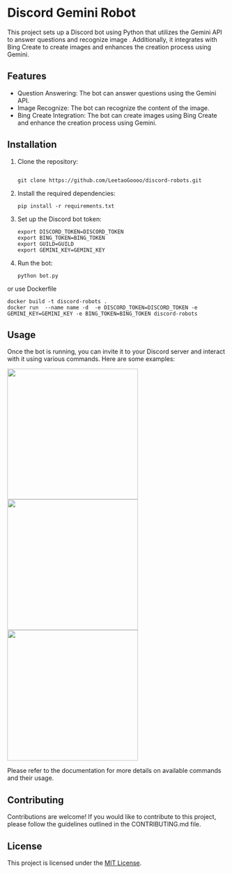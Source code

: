 # Discord Gemini Robot

This project sets up a Discord bot using Python that utilizes the Gemini API to answer questions and recognize image . Additionally, it integrates with Bing Create to create images and enhances the creation process using Gemini.

## Features

- Question Answering: The bot can answer questions using the Gemini API.
- Image Recognize: The bot can recognize the content of the image.
- Bing Create Integration: The bot can create images using Bing Create and enhance the creation process using Gemini.

## Installation

1. Clone the repository:

    ```shell

    git clone https://github.com/LeetaoGoooo/discord-robots.git
    ```

2. Install the required dependencies:

    ```shell
    pip install -r requirements.txt
    ```

3. Set up the Discord bot token:

    ```shell
    export DISCORD_TOKEN=DISCORD_TOKEN
    export BING_TOKEN=BING_TOKEN
    export GUILD=GUILD
    export GEMINI_KEY=GEMINI_KEY
    ```

4. Run the bot:

    ```shell
    python bot.py
    ```

or use Dockerfile

```shell
docker build -t discord-robots .
docker run  --name name -d  -e DISCORD_TOKEN=DISCORD_TOKEN -e GEMINI_KEY=GEMINI_KEY -e BING_TOKEN=BING_TOKEN discord-robots 
```

## Usage

Once the bot is running, you can invite it to your Discord server and interact with it using various commands. Here are some examples:

<image src="./screens/answer-question.png" width="300"/><image src="./screens/image-recognize.png" width="300"/><image src="./screens/bing-create.png" width="300"/>

Please refer to the documentation for more details on available commands and their usage.

## Contributing

Contributions are welcome! If you would like to contribute to this project, please follow the guidelines outlined in the CONTRIBUTING.md file.

## License

This project is licensed under the [MIT License](LICENSE).
